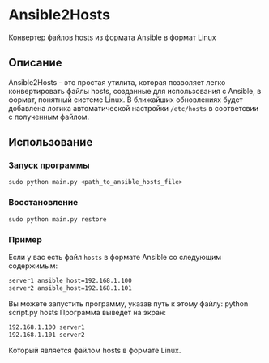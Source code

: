 # Ansible2Hosts

Конвертер файлов hosts из формата Ansible в формат Linux

## Описание
 Ansible2Hosts - это простая утилита, которая позволяет легко конвертировать файлы hosts, созданные для использования с Ansible, в формат, понятный системе Linux.
 В ближайших обновлениях будет добавлена логика автоматической настройки `/etc/hosts` в соответсвии с полученным файлом.

## Использование
### Запуск программы
`sudo python main.py <path_to_ansible_hosts_file>`

### Восстановление
`sudo python main.py restore`

### Пример
Если у вас есть файл `hosts` в формате Ansible со следующим содержимым:
```bash
server1 ansible_host=192.168.1.100
server2 ansible_host=192.168.1.101
```
Вы можете запустить программу, указав путь к этому файлу:
python script.py hosts
Программа выведет на экран:
```bash
192.168.1.100 server1
192.168.1.101 server2
```
Который является файлом hosts в формате Linux.
